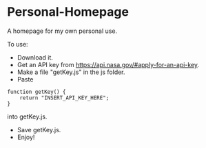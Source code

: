 # Personal-Homepage
A homepage for my own personal use.

To use:

- Download it.
- Get an API key from https://api.nasa.gov/#apply-for-an-api-key.
- Make a file "getKey.js" in the js folder.
- Paste 
```
function getKey() {
	return "INSERT_API_KEY_HERE";
}
```
into getKey.js.

- Save getKey.js.
- Enjoy!
